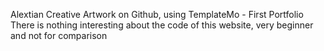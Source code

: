 Alextian Creative Artwork on Github, using TemplateMo - First Portfolio
There is nothing interesting about the code of this website, very beginner and not for comparison
